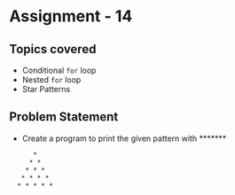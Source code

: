 # Assignment - 14

## Topics covered

- Conditional `for` loop
- Nested `for` loop
- Star Patterns


## Problem Statement

- Create a program to print the given pattern with *******
```   
      * 
     * * 
    * * * 
   * * * * 
  * * * * *
```

